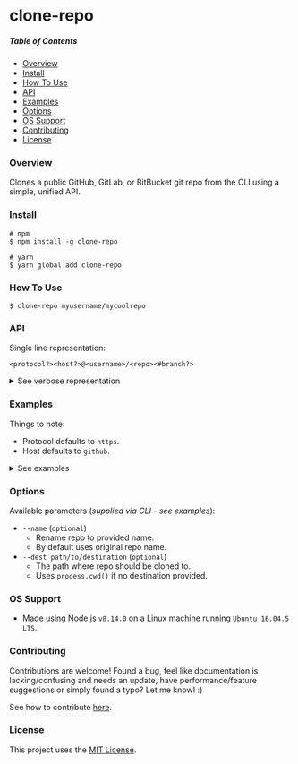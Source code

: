 # clone-repo

##### Table of Contents

- [Overview](#overview)
- [Install](#install)
- [How To Use](#how-to-use)
- [API](#api)
- [Examples](#examples)
- [Options](#options)
- [OS Support](#os-support)
- [Contributing](#contributing)
- [License](#license)

<a name="overview"></a>

### Overview

Clones a public GitHub, GitLab, or BitBucket git repo from the CLI using a simple, unified API.

<a name="install"></a>

### Install

```shell
# npm
$ npm install -g clone-repo

# yarn
$ yarn global add clone-repo
```

<a name="how-to-use"></a>

### How To Use

```shell
$ clone-repo myusername/mycoolrepo
```

<a name="api"></a>

### API

Single line representation:

```
<protocol?><host?>@<username>/<repo><#branch?>
```

<details>
  <summary>See verbose representation</summary>

```
<protocol:DEF(https);ALLOWED(https|ssh)>
<host:DEF(github);ALLOWED(github|gitlab|bitbucket|gh|gl|bb)>
@
<username:REQUIRED>
/
<repo:REQUIRED>
<#branch:OPTIONAL>
```

</details>

<a name="examples"></a>

### Examples

Things to note:

- Protocol defaults to `https`.
- Host defaults to `github`.

<details>
  <summary>See examples</summary>

##### Basic Use Case

```shell
$ clone-repo myusername/mycoolrepo # github + https
```

##### Hosts, Shortcuts

The following shortcuts exist:

- `gh` → `github`
- `gl` → `gitlab`
- `bb` → `bitbucket`

```shell
$ clone-repo gh@myusername/mycoolrepo # github + https
$ clone-repo gl@myusername/mycoolrepo # gitlab + https
$ clone-repo bb@myusername/mycoolrepo # bitbucket + https
```

##### Using SSH

**Note**: When using `ssh` to clone, you must ensure your public key is properly setup with the host you are trying to clone from or else it won't work.

```shell
$ clone-repo ssh:@myusername/mycoolrepo # github + ssh
$ clone-repo ssh:gh@myusername/mycoolrepo # github + ssh
$ clone-repo ssh:github@myusername/mycoolrepo # github + ssh

$ clone-repo ssh:gitlab@myusername/mycoolrepo # gitlab + ssh
$ clone-repo ssh:bitbucket@myusername/mycoolrepo # bitbucket + ssh
```

##### Cloning Branch

```shell
$ clone-repo myusername/mycoolrepo#my-feature # github + https + branch
$ clone-repo gl@myusername/mycoolrepo#my-feature # gitlab + https + branch
$ clone-repo ssh:bb@myusername/mycoolrepo#my-feature # bitbucket + ssh + branch
```

##### Renaming Repo

```shell
$ clone-repo myusername/mycoolrepo --name anothercoolname # github + https + rename
```

##### Specify Repo Destination

```shell
$ clone-repo myusername/mycoolrepo --dest ~/Desktop # github + https + dest
```

##### Renaming + Destination

```shell
$ clone-repo myusername/mycoolrepo --name anothercoolname --dest ~/Desktop # github + https + rename + dest
```

</details>

<a name="options"></a>

### Options

Available parameters (_supplied via CLI - see examples_):

- `--name` (`optional`)
  - Rename repo to provided name.
  - By default uses original repo name.
- `--dest path/to/destination` (`optional`)
  - The path where repo should be cloned to.
  - Uses `process.cwd()` if no destination provided.

<a name="os-support"></a>

### OS Support

- Made using Node.js `v8.14.0` on a Linux machine running `Ubuntu 16.04.5 LTS`.

<a name="contributing"></a>

### Contributing

Contributions are welcome! Found a bug, feel like documentation is lacking/confusing and needs an update, have performance/feature suggestions or simply found a typo? Let me know! :)

See how to contribute [here](/CONTRIBUTING.md).

<a name="attribution"></a>

### License

This project uses the [MIT License](/LICENSE.txt).
